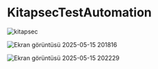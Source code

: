  # KitapsecTestAutomation
 
![kitapsec](https://github.com/user-attachments/assets/5be6f6d7-38b4-49ca-9f83-d2f42e72a019)

![Ekran görüntüsü 2025-05-15 201816](https://github.com/user-attachments/assets/17321c10-4da4-4742-a153-5c3d86a1b08c)

![Ekran görüntüsü 2025-05-15 202229](https://github.com/user-attachments/assets/2593f0d4-e43c-46ff-838f-14f568f98777)
